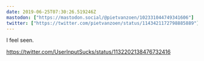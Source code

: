 ```yaml
---
date: 2019-06-25T07:30:26.519246Z
mastodon: ["https://mastodon.social/@pietvanzoen/102331044749341606"]
twitter: ["https://twitter.com/pietvanzoen/status/1143421172798885889"]
---
```

I feel seen. 

https://twitter.com/UserInputSucks/status/1132202138476732416
